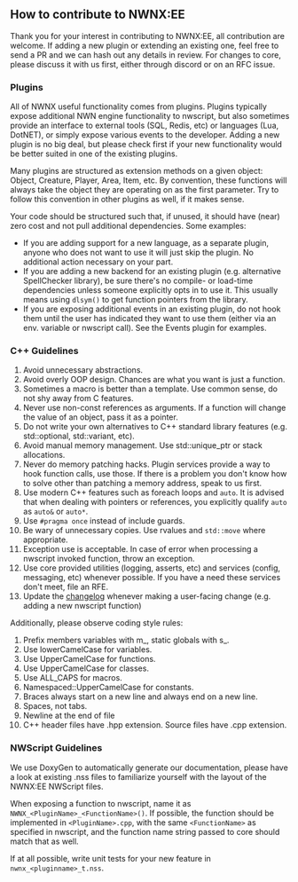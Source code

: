 ## How to contribute to NWNX:EE

Thank you for your interest in contributing to NWNX:EE, all contribution are welcome. If adding a new plugin or extending an existing one, feel free to send a PR and we can hash out any details in review. For changes to core, please discuss it with us first, either through discord or on an RFC issue.

### Plugins

All of NWNX useful functionality comes from plugins. Plugins typically expose additional NWN engine functionality to nwscript, but also sometimes provide an interface to external tools (SQL, Redis, etc) or languages (Lua, DotNET), or simply expose various events to the developer. Adding a new plugin is no big deal, but please check first if your new functionality would be better suited in one of the existing plugins.

Many plugins are structured as extension methods on a given object: Object, Creature, Player, Area, Item, etc. By convention, these functions will always take the object they are operating on as the first parameter. Try to follow this convention in other plugins as well, if it makes sense.

Your code should be structured such that, if unused, it should have (near) zero cost and not pull additional dependencies. Some examples:

 - If you are adding support for a new language, as a separate plugin, anyone who does not want to use it will just skip the plugin. No additional action necessary on your part.
 - If you are adding a new backend for an existing plugin (e.g. alternative SpellChecker library), be sure there's no compile- or load-time dependencies unless someone explicitly opts in to use it. This usually means using `dlsym()` to get function pointers from the library.
 - If you are exposing additional events in an existing plugin, do not hook them until the user has indicated they want to use them (either via an env. variable or nwscript call). See the Events plugin for examples.

### C++ Guidelines

1.  Avoid unnecessary abstractions.
2.  Avoid overly OOP design. Chances are what you want is just a function.
3.  Sometimes a macro is better than a template. Use common sense, do not shy away from C features.
4.  Never use non-const references as arguments. If a function will change the value of an object, pass it as a pointer.
5.  Do not write your own alternatives to C++ standard library features (e.g. std::optional, std::variant, etc).
6.  Avoid manual memory management. Use std::unique_ptr or stack allocations.
7.  Never do memory patching hacks. Plugin services provide a way to hook function calls, use those. If there is a problem you don't know how to solve other than patching a memory address, speak to us first.
8.  Use modern C++ features such as foreach loops and `auto`. It is advised that when dealing with pointers or references, you explicitly qualify `auto` as `auto&` or `auto*`.
9.  Use `#pragma once` instead of include guards.
10. Be wary of unnecessary copies. Use rvalues and `std::move` where appropriate.
11. Exception use is acceptable. In case of error when processing a nwscript invoked function, throw an exception.
12. Use core provided utilities (logging, asserts, etc) and services (config, messaging, etc) whenever possible. If you have a need these services don't meet, file an RFE.
13. Update the [changelog] whenever making a user-facing change (e.g. adding a new nwscript function)


Additionally, please observe coding style rules:

1.  Prefix members variables with m\_, static globals with s\_.
2.  Use lowerCamelCase for variables.
3.  Use UpperCamelCase for functions.
4.  Use UpperCamelCase for classes.
5.  Use ALL_CAPS for macros.
6.  Namespaced::UpperCamelCase for constants.
7.  Braces always start on a new line and always end on a new line.
8.  Spaces, not tabs.
9.  Newline at the end of file
10. C++ header files have .hpp extension. Source files have .cpp extension.



### NWScript Guidelines

We use DoxyGen to automatically generate our documentation, please have a look at existing .nss files to familiarize yourself with the layout of the NWNX:EE NWScript files.

When exposing a function to nwscript, name it as `NWNX_<PluginName>_<FunctionName>()`. If possible, the function should be implemented in `<PluginName>.cpp`, with the same `<FunctionName>` as specified in nwscript, and the function name string passed to core should match that as well.

If at all possible, write unit tests for your new feature in `nwnx_<pluginname>_t.nss`.

[changelog]: CHANGELOG.md
